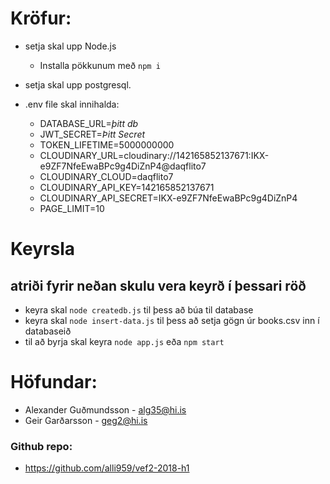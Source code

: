 # Kröfur:

* setja skal upp Node.js
  - Installa pökkunum með `npm i`

* setja skal upp postgresql.

* .env file skal innihalda:
  - DATABASE_URL=*þitt db*
  - JWT_SECRET=*Þitt Secret*
  - TOKEN_LIFETIME=5000000000
  - CLOUDINARY_URL=cloudinary://142165852137671:IKX-e9ZF7NfeEwaBPc9g4DiZnP4@daqflito7
  - CLOUDINARY_CLOUD=daqflito7
  - CLOUDINARY_API_KEY=142165852137671
  - CLOUDINARY_API_SECRET=IKX-e9ZF7NfeEwaBPc9g4DiZnP4
  - PAGE_LIMIT=10


# Keyrsla

## atriði fyrir neðan skulu vera keyrð í þessari röð
* keyra skal `node createdb.js` til þess að búa til database
* keyra skal `node insert-data.js` til þess að setja gögn úr books.csv inn í databaseið
* til að byrja skal keyra `node app.js` eða `npm start`

# Höfundar:

* Alexander Guðmundsson - alg35@hi.is
* Geir Garðarsson       - geg2@hi.is

### Github repo:

* https://github.com/alli959/vef2-2018-h1
 


